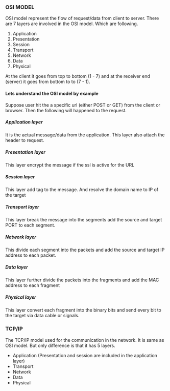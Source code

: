 ### OSI MODEL
OSI model represent the flow of request/data from client to server. There are 7 layers are involved in the OSI model. Which are following.

1. Application
1. Presentation
1. Session
1. Transport
1. Network
1. Data
1. Physical

At the client it goes from top to bottom (1 - 7) and at the receiver end (server) it goes from bottom to to (7 - 1).

#### Lets understand the OSI model by example
Suppose user hit the a specific url (either POST or GET) from the client or browser. Then the following will happened to the request.
##### Application layer
It is the actual message/data from the application. This layer also attach the header to request.
##### Presentation layer
This layer encrypt the message if the ssl is active for the URL
##### Session layer
This layer add tag to the message. And resolve the domain name to IP of the target
##### Transport layer
This layer break the message into the segments add the source and target PORT to each segment.
##### Network layer
This divide each segment into the packets and add the source and target IP address to each packet.
##### Data layer
This layer further divide the packets into the fragments and add the MAC address to each fragment
##### Physical layer
This layer convert each fragment into the binary bits and send every bit to the target via data cable or signals.

### TCP/IP
The TCP/IP model used for the communication in the network. It is same as OSI model. But only difference is that it has 5 layers. 
* Application (Presentation and session are included in the application layer)
* Transport
* Network
* Data
* Physical